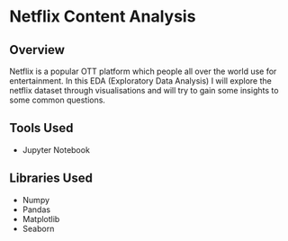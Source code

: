 # Netflix Content Analysis
## Overview
Netflix is a popular OTT platform which people all over the world use for entertainment. 
In this EDA (Exploratory Data Analysis) I will explore the netflix dataset through visualisations and will try to gain some insights to some common questions.
## Tools Used
* Jupyter Notebook
## Libraries Used
* Numpy
* Pandas
* Matplotlib
* Seaborn
